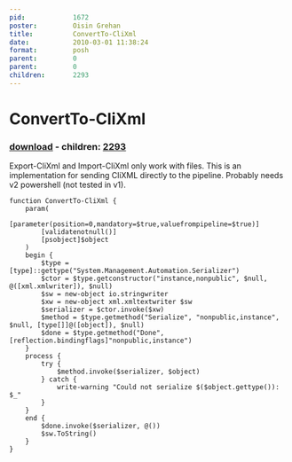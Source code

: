 ```yaml
---
pid:            1672
poster:         Oisin Grehan
title:          ConvertTo-CliXml
date:           2010-03-01 11:38:24
format:         posh
parent:         0
parent:         0
children:       2293
---
```


# ConvertTo-CliXml

### [download](1672.ps1) - children: [2293](2293.md)

Export-CliXml and Import-CliXml only work with files. This is an implementation for sending CliXML directly to the pipeline. Probably needs v2 powershell (not tested in v1).

```posh
function ConvertTo-CliXml {
    param(
        [parameter(position=0,mandatory=$true,valuefrompipeline=$true)]
        [validatenotnull()]
        [psobject]$object
    )
    begin {
        $type = [type]::gettype("System.Management.Automation.Serializer")
        $ctor = $type.getconstructor("instance,nonpublic", $null, @([xml.xmlwriter]), $null)
        $sw = new-object io.stringwriter
        $xw = new-object xml.xmltextwriter $sw
        $serializer = $ctor.invoke($xw)
        $method = $type.getmethod("Serialize", "nonpublic,instance", $null, [type[]]@([object]), $null)
        $done = $type.getmethod("Done", [reflection.bindingflags]"nonpublic,instance")
    }
    process {
        try {
            $method.invoke($serializer, $object)
        } catch {
            write-warning "Could not serialize $($object.gettype()): $_"
        }
    }
    end {    
        $done.invoke($serializer, @())
        $sw.ToString()
    }
}
```
